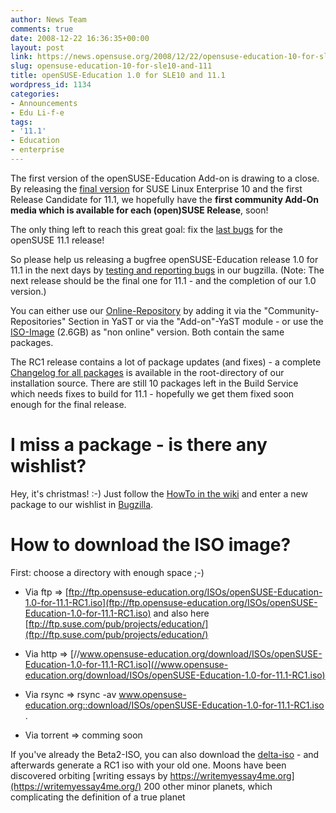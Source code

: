 ```yaml
---
author: News Team
comments: true
date: 2008-12-22 16:36:35+00:00
layout: post
link: https://news.opensuse.org/2008/12/22/opensuse-education-10-for-sle10-and-111/
slug: opensuse-education-10-for-sle10-and-111
title: openSUSE-Education 1.0 for SLE10 and 11.1
wordpress_id: 1134
categories:
- Announcements
- Edu Li-f-e
tags:
- '11.1'
- Education
- enterprise
---
```


The first version of the openSUSE-Education Add-on is drawing to a close. By releasing the [final version](//www.opensuse-education.org/download/repo/1.0/SLE10/) for SUSE Linux Enterprise 10 and the first Release Candidate for 11.1, we hopefully have the **first community Add-On media which is available for each (open)SUSE Release**, soon!

The only thing left to reach this great goal: fix the [last bugs](//devzilla.novell.com/education/buglist.cgi?query_format=specific&order=relevance+desc&bug_status=__open__&product=openSUSE-Education+1.0+for+11.1&content=) for the openSUSE 11.1 release!

So please help us releasing a bugfree openSUSE-Education release 1.0 for 11.1 in the next days by [testing and reporting bugs](//devzilla.novell.com/education/enter_bug.cgi?classification=All&product=openSUSE-Education+1.0+for+11.1&submit=submit) in our bugzilla. (Note: The next release should be the final one for 11.1 - and the completion of our 1.0 version.)

You can either use our [Online-Repository](//www.opensuse-education.org/download/repo/1.0/11.1/) by adding it via the "Community-Repositories" Section in YaST or via the "Add-on"-YaST module - or use the [ISO-Image](ftp://ftp.suse.com/pub/projects/education/openSUSE-Education-1.0-for-11.1.iso) (2.6GB) as "non online" version. Both contain the same packages.

The RC1 release contains a lot of package updates (and fixes) - a complete [Changelog for all packages](//www.opensuse-education.org/download/repo/1.0/11.1/ChangeLog) is available in the root-directory of our installation source. There are still 10 packages left in the Build Service  which needs fixes to build for 11.1 - hopefully we get them fixed soon enough for the final release.

<!-- more -->


# I miss a package - is there any wishlist?


Hey, it's christmas! :-)
Just follow the [HowTo in the wiki](//en.opensuse.org/Wishlist_Education) and enter a new package to our wishlist in [Bugzilla](//devzilla.novell.com/education/enter_bug.cgi).


# How to download the ISO image?


First: choose a directory with enough space ;-)



	
  * Via ftp => [ftp://ftp.opensuse-education.org/ISOs/openSUSE-Education-1.0-for-11.1-RC1.iso](ftp://ftp.opensuse-education.org/ISOs/openSUSE-Education-1.0-for-11.1-RC1.iso) and also here [ftp://ftp.suse.com/pub/projects/education/](ftp://ftp.suse.com/pub/projects/education/)

	
  * Via http => [//www.opensuse-education.org/download/ISOs/openSUSE-Education-1.0-for-11.1-RC1.iso](//www.opensuse-education.org/download/ISOs/openSUSE-Education-1.0-for-11.1-RC1.iso)

	
  * Via rsync => rsync -av www.opensuse-education.org::download/ISOs/openSUSE-Education-1.0-for-11.1-RC1.iso .

	
  * Via torrent => comming soon


If you've already the Beta2-ISO, you can also download the [delta-iso](//www.opensuse-education.org/download/ISOs/openSUSE-Education-1.0-for-11.1-Beta2_RC1.iso) - and afterwards generate a RC1 iso with your old one. Moons have been discovered orbiting [writing essays by https://writemyessay4me.org](https://writemyessay4me.org/) 200 other minor planets, which complicating the definition of a true planet
